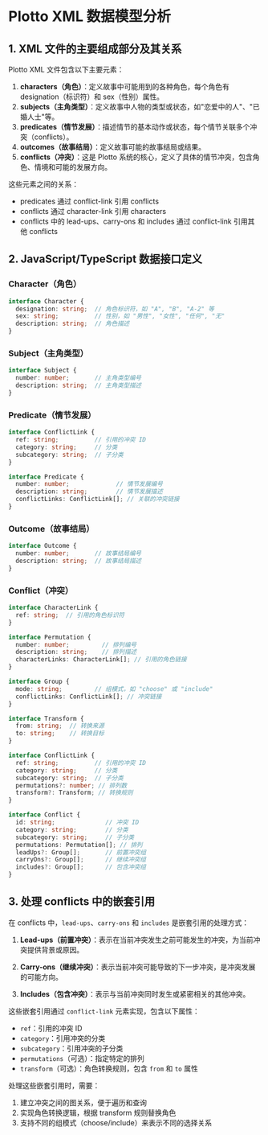 # Plotto XML 数据模型分析

## 1. XML 文件的主要组成部分及其关系

Plotto XML 文件包含以下主要元素：

1. **characters（角色）**：定义故事中可能用到的各种角色，每个角色有 designation（标识符）和 sex（性别）属性。
2. **subjects（主角类型）**：定义故事中人物的类型或状态，如"恋爱中的人"、"已婚人士"等。
3. **predicates（情节发展）**：描述情节的基本动作或状态，每个情节关联多个冲突（conflicts）。
4. **outcomes（故事结局）**：定义故事可能的故事结局或结果。
5. **conflicts（冲突）**：这是 Plotto 系统的核心，定义了具体的情节冲突，包含角色、情境和可能的发展方向。

这些元素之间的关系：
- predicates 通过 conflict-link 引用 conflicts
- conflicts 通过 character-link 引用 characters
- conflicts 中的 lead-ups、carry-ons 和 includes 通过 conflict-link 引用其他 conflicts

## 2. JavaScript/TypeScript 数据接口定义

### Character（角色）
```typescript
interface Character {
  designation: string;  // 角色标识符，如 "A", "B", "A-2" 等
  sex: string;          // 性别，如 "男性", "女性", "任何", "无"
  description: string;  // 角色描述
}
```

### Subject（主角类型）
```typescript
interface Subject {
  number: number;       // 主角类型编号
  description: string;  // 主角类型描述
}
```

### Predicate（情节发展）
```typescript
interface ConflictLink {
  ref: string;          // 引用的冲突 ID
  category: string;     // 分类
  subcategory: string;  // 子分类
}

interface Predicate {
  number: number;             // 情节发展编号
  description: string;        // 情节发展描述
  conflictLinks: ConflictLink[]; // 关联的冲突链接
}
```

### Outcome（故事结局）
```typescript
interface Outcome {
  number: number;       // 故事结局编号
  description: string;  // 故事结局描述
}
```

### Conflict（冲突）
```typescript
interface CharacterLink {
  ref: string;  // 引用的角色标识符
}

interface Permutation {
  number: number;         // 排列编号
  description: string;    // 排列描述
  characterLinks: CharacterLink[]; // 引用的角色链接
}

interface Group {
  mode: string;         // 组模式，如 "choose" 或 "include"
  conflictLinks: ConflictLink[]; // 冲突链接
}

interface Transform {
  from: string;  // 转换来源
  to: string;    // 转换目标
}

interface ConflictLink {
  ref: string;          // 引用的冲突 ID
  category: string;     // 分类
  subcategory: string;  // 子分类
  permutations?: number; // 排列数
  transform?: Transform; // 转换规则
}

interface Conflict {
  id: string;              // 冲突 ID
  category: string;        // 分类
  subcategory: string;     // 子分类
  permutations: Permutation[]; // 排列
  leadUps?: Group[];       // 前置冲突组
  carryOns?: Group[];      // 继续冲突组
  includes?: Group[];      // 包含冲突组
}
```

## 3. 处理 conflicts 中的嵌套引用

在 conflicts 中，`lead-ups`、`carry-ons` 和 `includes` 是嵌套引用的处理方式：

1. **Lead-ups（前置冲突）**：表示在当前冲突发生之前可能发生的冲突，为当前冲突提供背景或原因。

2. **Carry-ons（继续冲突）**：表示当前冲突可能导致的下一步冲突，是冲突发展的可能方向。

3. **Includes（包含冲突）**：表示与当前冲突同时发生或紧密相关的其他冲突。

这些嵌套引用通过 `conflict-link` 元素实现，包含以下属性：
- `ref`：引用的冲突 ID
- `category`：引用冲突的分类
- `subcategory`：引用冲突的子分类
- `permutations`（可选）：指定特定的排列
- `transform`（可选）：角色转换规则，包含 `from` 和 `to` 属性

处理这些嵌套引用时，需要：
1. 建立冲突之间的图关系，便于遍历和查询
2. 实现角色转换逻辑，根据 transform 规则替换角色
3. 支持不同的组模式（choose/include）来表示不同的选择关系